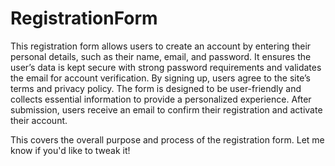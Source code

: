 # RegistrationForm

This registration form allows users to create an account by entering their personal details, such as their name, email, and password. It ensures the user’s data is kept secure with strong password requirements and validates the email for account verification. By signing up, users agree to the site’s terms and privacy policy. The form is designed to be user-friendly and collects essential information to provide a personalized experience. After submission, users receive an email to confirm their registration and activate their account.

This covers the overall purpose and process of the registration form. Let me know if you'd like to tweak it!
